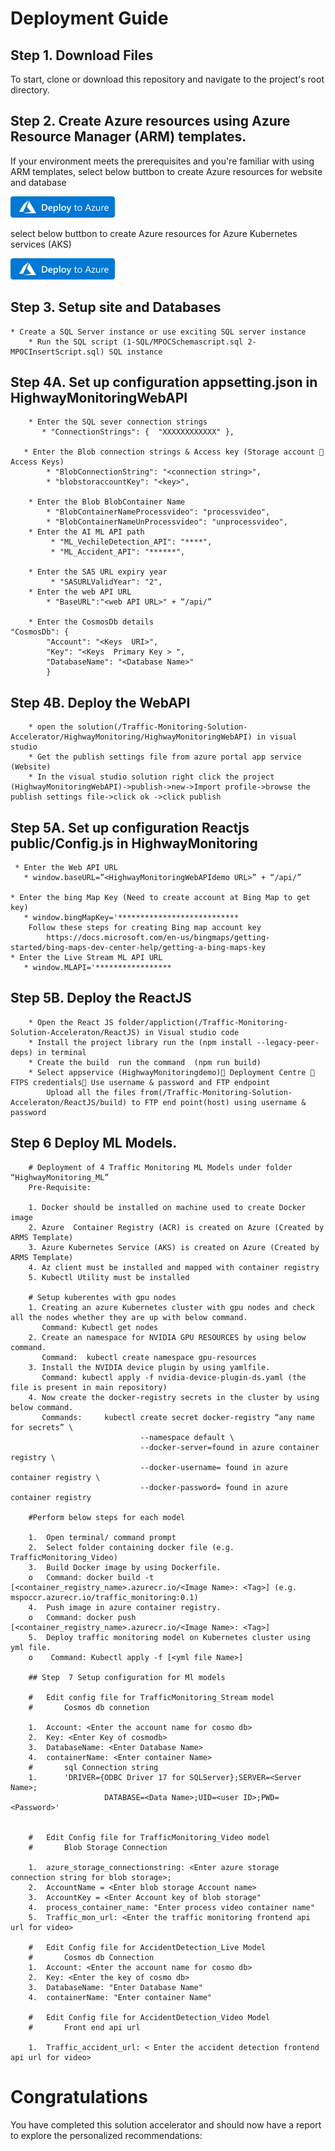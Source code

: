 # Deployment Guide

## Step 1. Download Files
To start, clone or download this repository and navigate to the project's root directory.

## Step 2. Create Azure resources using Azure Resource Manager (ARM) templates.

If your environment meets the prerequisites and you're familiar with using ARM templates, select below buttbon to create  Azure resources for website and database

[![Deploy web site and DB to Azure 0](/Media/deploy-to-azure.png)](https://portal.azure.com/#create/Microsoft.Template/uri/https%3A%2F%2Fraw.githubusercontent.com%2Frituranjang80%2FTraffic-Monitoring-Solution-Accelerator%2Fmain%2FARMTemplate%2FARMTemplate_mspoc_MainResourceGroup.json)


select below buttbon to create  Azure resources for Azure Kubernetes services (AKS)

[![Deploy AKS to Azure 1](/Media/deploy-to-azure.png)](https://portal.azure.com/#create/Microsoft.Template/uri/https%3A%2F%2Fraw.githubusercontent.com%2Frituranjang80%2FTraffic-Monitoring-Solution-Accelerator%2Fmain%2FARMTemplate%2FARMTemplate_mspoc_AKSResourceGroup.json
)
## Step 3. Setup site and  Databases
	
	* Create a SQL Server instance or use exciting SQL server instance 
        * Run the SQL script (1-SQL/MPOCSchemascript.sql 2- MPOCInsertScript.sql) SQL instance   
    

## Step 4A. Set up  configuration appsetting.json in HighwayMonitoringWebAPI
        
        * Enter the SQL sever connection strings        
           * "ConnectionStrings": {  "XXXXXXXXXXXX" },
        
       * Enter the Blob connection strings & Access key (Storage account  Access Keys)  
			* "BlobConnectionString": "<connection string>",
			* "blobstoraccountKey": "<key>",
 
        * Enter the Blob BlobContainer Name  
            * "BlobContainerNameProcessvideo": "processvideo",
            * "BlobContainerNameUnProcessvideo": "unprocessvideo",
        * Enter the AI ML API path  
             * "ML_VechileDetection_API": "****",
             * "ML_Accident_API": "******",

        * Enter the SAS URL expiry year  
             * "SASURLValidYear": "2",
		* Enter the web API URL
			* "BaseURL":"<web API URL>" + “/api/”

        * Enter the CosmosDb details
    "CosmosDb": {
            "Account": "<Keys  URI>",
            "Key": "<Keys  Primary Key > ",
            "DatabaseName": "<Database Name>"                
            }
	

## Step 4B. Deploy the WebAPI

		* open the solution(/Traffic-Monitoring-Solution-Accelerator/HighwayMonitoring/HighwayMonitoringWebAPI) in visual studio
		* Get the publish settings file from azure portal app service (Website)
		* In the visual studio solution right click the project (HighwayMonitoringWebAPI)->publish->new->Import profile->browse the publish settings file->click ok ->click publish

## Step 5A. Set up  configuration Reactjs public/Config.js in HighwayMonitoring      


     * Enter the Web API URL        
       * window.baseURL=”<HighwayMonitoringWebAPIdemo URL>” + “/api/”
	   
	* Enter the bing Map Key (Need to create account at Bing Map to get key)       
       * window.bingMapKey='***************************
	    Follow these steps for creating Bing map account key
			https://docs.microsoft.com/en-us/bingmaps/getting-started/bing-maps-dev-center-help/getting-a-bing-maps-key
	* Enter the Live Stream ML API URL      
       * window.MLAPI='*****************


		   
## Step 5B. Deploy the ReactJS	
		
		* Open the React JS folder/appliction(/Traffic-Monitoring-Solution-Acceleraton/ReactJS) in Visual studio code	
		* Install the project library run the (npm install --legacy-peer-deps) in terminal
		* Create the build  run the command  (npm run build)
		* Select appservice (HighwayMonitoringdemo) Deployment Centre  FTPS credentials Use username & password and FTP endpoint
			Upload all the files from(/Traffic-Monitoring-Solution-Acceleraton/ReactJS/build) to FTP end point(host) using username & password

## Step 6 Deploy ML Models.
		
		# Deployment of 4 Traffic Monitoring ML Models under folder “HighwayMonitoring_ML”
		Pre-Requisite: 
		
		1. Docker should be installed on machine used to create Docker image
		2. Azure  Container Registry (ACR) is created on Azure (Created by ARMS Template)
		3. Azure Kubernetes Service (AKS) is created on Azure (Created by ARMS Template)
		4. Az client must be installed and mapped with container registry
		5. Kubectl Utility must be installed 
		
		# Setup kuberentes with gpu nodes
		1. Creating an azure Kubernetes cluster with gpu nodes and check all the nodes whether they are up with below command.
		   Command: Kubectl get nodes
		2. Create an namespace for NVIDIA GPU RESOURCES by using below command.
		   Command:  kubectl create namespace gpu-resources
		3. Install the NVIDIA device plugin by using yamlfile.
		   Command: kubectl apply -f nvidia-device-plugin-ds.yaml (the file is present in main repository) 
		4. Now create the docker-registry secrets in the cluster by using below command.
		   Commands:     kubectl create secret docker-registry “any name for secrets” \
                                 --namespace default \
                                 --docker-server=found in azure container registry \
                                 --docker-username= found in azure container registry \
                                 --docker-password= found in azure container registry
		 
		#Perform below steps for each model 
		
		1.	Open terminal/ command prompt 
		2.	Select folder containing docker file (e.g. TrafficMonitoring_Video)
		3.	Build Docker image by using Dockerfile. 
		o	Command: docker build -t [<container_registry_name>.azurecr.io/<Image Name>: <Tag>] (e.g.                                mspoccr.azurecr.io/traffic_monitoring:0.1)
		4.	Push image in azure container registry. 
		o	Command: docker push [<container_registry_name>.azurecr.io/<Image Name>: <Tag>]
		5.	Deploy traffic monitoring model on Kubernetes cluster using yml file.
		o	 Command: Kubectl apply -f [<yml file Name>]

		## Step  7 Setup configuration for Ml models

		#	Edit config file for TrafficMonitoring_Stream model
		#       Cosmos db connetion
		
		1.	Account: <Enter the account name for cosmo db>
		2.	Key: <Enter Key of cosmodb>
		3.	DatabaseName: <Enter Database Name>
		4.	containerName: <Enter container Name>
		#       sql Connection string
		1.      'DRIVER={ODBC Driver 17 for SQLServer};SERVER=<Server Name>;
		                 DATABASE=<Data Name>;UID=<user ID>;PWD=<Password>'

		
		#	Edit Config file for TrafficMonitoring_Video model
		#       Blob Storage Connection
		
		1.	azure_storage_connectionstring: <Enter azure storage connection string for blob storage>;
		2.	AccountName = <Enter blob storage Account name> 
		3.	AccountKey = <Enter Account key of blob storage"
		4.	process_container_name: "Enter process video container name"
		5.	Traffic_mon_url: <Enter the traffic monitoring frontend api url for video>

		#	Edit Config file for AccidentDetection_Live Model
		#       Cosmos db Connection
		1.	Account: <Enter the account name for cosmo db>
		2.	Key: <Enter the key of cosmo db>
		3.	DatabaseName: "Enter Database Name"
		4.	containerName: "Enter container Name"

		#	Edit Config file for AccidentDetection_Video Model
		#       Front end api url 
		
		1.	Traffic_accident_url: < Enter the accident detection frontend api url for video>




# Congratulations
You have completed this solution accelerator and should now have a report to explore the personalized recommendations:

